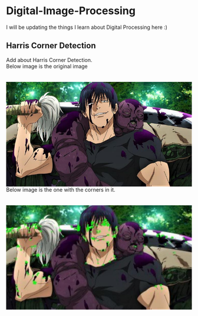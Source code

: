 # Digital-Image-Processing
I will be updating the things I learn about Digital Processing here :)

## Harris Corner Detection
Add about Harris Corner Detection.<br>
Below image is the original image <br><br><br>
<img src="Images/toji.jpg" alt="Original Image" style="float: left; margin-right: 10px;" /> 


Below image is the one with the corners in it. <br><br><br>
<img src="Images/harris_corner_det.jpg" alt="Original Image" style="float: left; margin-right: 10px;" /> 

